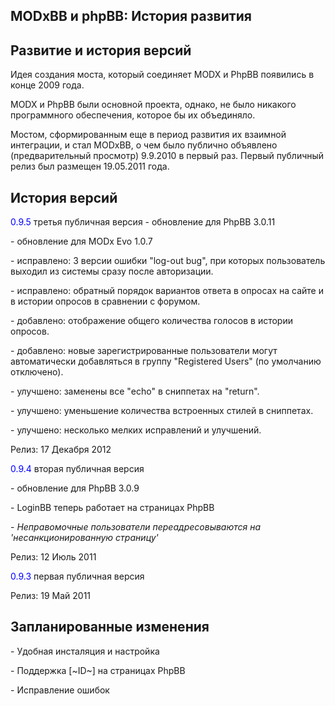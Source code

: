 
<meta http-equiv="Content-Type" content="text/html; charset=utf-8">
<h2>MODxBB и phpBB: История развития</h2>

<h2 class="page-header">Развитие и история версий</h2>
<p>Идея создания моста, который соединяет MODX и PhpBB появились в конце 2009 года.</p>
<p>MODX и PhpBB были основной проекта, однако, не было никакого программного обеспечения, которое бы их объединяло.</p>
<p>Мостом, сформированным еще в период развития их взаимной интеграции, и стал MODxBB, о чем было публично объявлено (предварительный просмотр) 9.9.2010 в первый раз. Первый публичный релиз был размещен 19.05.2011 года.</p>
<h2 class="page-header">История версий</h2>
<p><span style="color: #0000ff;">0.9.5</span> третья публичная версия - обновление для PhpBB 3.0.11</p>
<p>- обновление для MODx Evo 1.0.7</p>
<p>- исправлено: 3 версии ошибки "log-out bug", при которых пользователь выходил из системы сразу после авторизации.</p>
<p>- исправлено: обратный порядок вариантов ответа в опросах на сайте и в истории опросов в сравнении с форумом.</p>
<p>- добавлено: отображение общего количества голосов в истории опросов.</p>
<p>- добавлено: новые зарегистрированные пользователи могут автоматически добавляться в группу "Registered Users" (по умолчанию отключено).</p>
<p>- улучшено: заменены все "echo" в сниппетах на "return".</p>
<p>- улучшено: уменьшение количества встроенных стилей в сниппетах.</p>
<p>- улучшено: несколько мелких исправлений и улучшений.</p>
<p><span class="text-bold">Релиз:</span> 17 Декабря 2012</p>
<p><span style="color: #0000ff;">0.9.4</span> вторая публичная версия </p>
<p>- обновление для PhpBB 3.0.9 </p>
<p>- LoginBB теперь работает на страницах PhpBB</p>
<p>- <em>Неправомочные пользователи переадресовываются на 'несанкционированную страницу' </em></p>
<p> <span class="text-bold">Релиз:</span> 12 Июль 2011 </p>
<p><span style="color: #0000ff;">0.9.3</span> первая публичная версия</p>
<p> <span class="text-bold">Релиз</span>: 19 Май 2011</p>
<h2 class="page-header">Запланированные изменения</h2>
<p>- Удобная инсталяция и настройка</p>
<p>- Поддержка [~ID~] на страницах PhpBB</p>
<p>- Исправление ошибок</p>